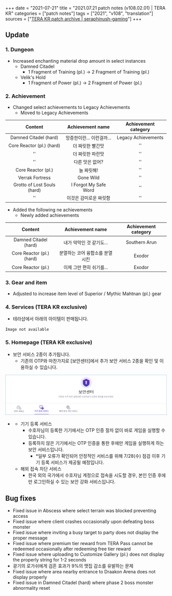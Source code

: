 +++
date = "2021-07-21"
title = "2021.07.21 patch notes (v108.02.01) | TERA KR"
categories = ["patch notes"]
tags = ["2021", "v108", "translation"]
sources = ["[TERA KR patch archive | seraphinush-gaming](/ko/patch/2021/v108-02-01)"]
+++

[1]: /images/patch/v108-02-01_01.png

## Update

### **1.** Dungeon
- Increased enchanting material drop amount in select instances
  - Damned Citadel
    - 1 Fragment of Training (pl.) -> 2 Fragment of Training (pl.)
  - Velik's Hold
    - 1 Fragment of Power (pl.) -> 2 Fragment of Power (pl.)

### **2.** Achievement
- Changed select achievements to Legacy Achievements
  - Moved to Legacy Achievements

| Content | Achievement name | Achievement category |
| :-: | :-: | :-: |
| Damned Citadel (hard) | 망증한이란... 이런걸까... | Legacy Achievements |
| Core Reactor (pl.) (hard) | 더 짜릿한 빨간맛 |''|
|''| 더 짜릿한 파란맛 |''|
|''| 다른 맛은 없어? |''|
| Core Reactor (pl.) | 늘 짜릿해! |''|
| Verrak Fortress | Gone Wild |''|
| Grotto of Lost Souls (hard) | I Forgot My Safe Word |''|
|''| 이것은 감미로운 짜릿함 |''|

- Added the following ne achievements
  - Newly added achievements

| Content | Achievement name | Achievement category |
| :-: | :-: | :-: |
| Damned Citadel (hard) | 내가 악막인 것 같기도... | Southern Arun |
| Core Reactor (pl.) (hard) | 분열하는 코어 융합소를 분열시킨 | Exodor |
| Core Reactor (pl.) | 이제 그만 편히 쉬기를... | Exodor |

### **3.** Gear and item
- Adjusted to increase item level of Superior / Mythic Mahtnan (pl.) gear

### **4.** Services (TERA KR exclusive)
- 테라샵에서 아래의 아이템이 판매됩니다.

`Image not available`

### **5.** Homepage (TERA KR exclusive)
- 보안 서비스 2종이 추가됩니다.
  - 기존의 OTP와 마찬가지로 [보안센터]에서 추가 보안 서비스 2종을 확인 및 이용하실 수 있습니다.

![1]

- 
  - 기기 등록 서비스
    - 수호자님이 등록한 기기에서는 OTP 인증 절차 없이 바로 게임을 실행할 수 있습니다.
    - 등록하지 않은 기기에서는 OTP 인증을 통한 후에만 게임을 실행하게 하는 보안 서비스입니다.
      - *일부 오류가 확인되어 안정적인 서비스를 위해 7/28(수) 점검 이후 기기 등록 서비스가 제공될 예정입니다.
  - 해외 접속 차단 서비스
    - 한국 외의 국가에서 수호자님 계정으로 접속을 시도할 경우, 본인 인증 후에만 로그인하실 수 있는 보안 강화 서비스입니다.

## Bug fixes

- Fixed issue in Abscess where select terrain was blocked preventing access
- Fixed issue where client crashes occasionally upon defeating boss monster
- Fixed issue where inviting a busy target to party does not display the proper message
- Fixed issue where premium tier reward from TERA Pass cannot be redeemed occasionally after redeeming free tier reward
- Fixed issue where uploading to Customize Gallery (pl.) does not display the properly string for 1-2 seconds
- 광기의 로가쉬에게 검흔 효과가 9%의 맷집 감소를 유발하는 문제
- Fixed issue where area nearby entrance to Draakon Arena does not display properly
- Fixed issue in Damned Citadel (hard) where phase 2 boss monster abnormality reset
